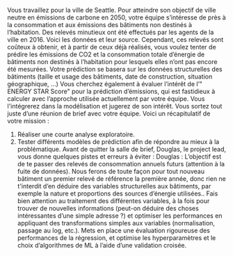  Vous travaillez pour la ville de Seattle. Pour atteindre son objectif de ville neutre en émissions de carbone en
 2050, votre équipe s’intéresse de près à la consommation et aux émissions des bâtiments non destinés à
 l’habitation.
 Des relevés minutieux ont été effectués par les agents de la ville en 2016. Voici 
les données et leur source.
 Cependant, ces relevés sont coûteux à obtenir, et à partir de ceux déjà réalisés, vous voulez tenter de prédire
 les émissions de CO2 et la consommation totale d’énergie de bâtiments non destinés à l’habitation pour
 lesquels elles n’ont pas encore été mesurées.
 Votre prédiction se basera sur les données structurelles des bâtiments (taille et usage des bâtiments, date de
 construction, situation géographique, ...)
 Vous cherchez également à évaluer l’intérêt de l’"
 ENERGY STAR Score" pour la prédiction
 d’émissions, qui est fastidieux à calculer avec l’approche utilisée actuellement par votre équipe. Vous
 l'intégrerez dans la modélisation et jugerez de son intérêt.
 Vous sortez tout juste d’une réunion de brief avec votre équipe. Voici un récapitulatif de votre mission :
 1. Réaliser une courte analyse exploratoire.
 2. Tester différents modèles de prédiction afin de répondre au mieux à la problématique.
 Avant de quitter la salle de brief, Douglas, le project lead, vous donne quelques pistes et erreurs à éviter :
 Douglas : L’objectif est de te passer des relevés de consommation annuels futurs (attention à la fuite de
 données). Nous ferons de toute façon pour tout nouveau bâtiment un premier relevé de référence la première
 année, donc rien ne t'interdit d’en déduire des variables structurelles aux bâtiments, par exemple la nature et
 proportions des sources d’énergie utilisées.. 
Fais bien attention au traitement des différentes variables, à la fois pour trouver de nouvelles informations
 (peut-on déduire des choses intéressantes d’une simple adresse ?) et optimiser les performances en appliquant
 des transformations simples aux variables (normalisation, passage au log, etc.).
 Mets en place une évaluation rigoureuse des performances de la régression, et optimise les hyperparamètres et
 le choix d’algorithmes de ML à l’aide d’une validation croisée.
